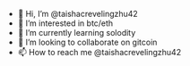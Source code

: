 - 👋 Hi, I’m @taishacrevelingzhu42
- 👀 I’m interested in btc/eth
- 🌱 I’m currently learning solodity
- 💞️ I’m looking to collaborate on  gitcoin
- 📫 How to reach me @taishacrevelingzhu42

<!---
taishacrevelingzhu42/taishacrevelingzhu42 is a ✨ special ✨ repository because its `README.md` (this file) appears on your GitHub profile.
You can click the Preview link to take a look at your changes.
--->

